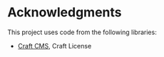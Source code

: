 # Acknowledgments

This project uses code from the following libraries:

* [Craft CMS](https://github.com/craftcms/cms), Craft License
